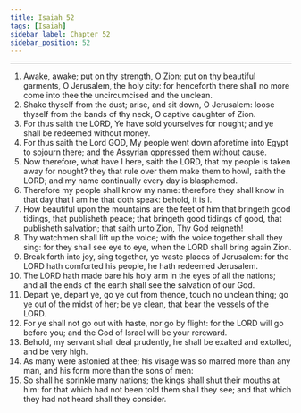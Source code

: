 ```yaml
---
title: Isaiah 52
tags: [Isaiah]
sidebar_label: Chapter 52
sidebar_position: 52
---
```


---
1. Awake, awake; put on thy strength, O Zion; put on thy beautiful garments, O Jerusalem, the holy city: for henceforth there shall no more come into thee the uncircumcised and the unclean.
2. Shake thyself from the dust; arise, and sit down, O Jerusalem: loose thyself from the bands of thy neck, O captive daughter of Zion.
3. For thus saith the LORD, Ye have sold yourselves for nought; and ye shall be redeemed without money.
4. For thus saith the Lord GOD, My people went down aforetime into Egypt to sojourn there; and the Assyrian oppressed them without cause.
5. Now therefore, what have I here, saith the LORD, that my people is taken away for nought? they that rule over them make them to howl, saith the LORD; and my name continually every day is blasphemed.
6. Therefore my people shall know my name: therefore they shall know in that day that I am he that doth speak: behold, it is I.
7. How beautiful upon the mountains are the feet of him that bringeth good tidings, that publisheth peace; that bringeth good tidings of good, that publisheth salvation; that saith unto Zion, Thy God reigneth!
8. Thy watchmen shall lift up the voice; with the voice together shall they sing: for they shall see eye to eye, when the LORD shall bring again Zion.
9. Break forth into joy, sing together, ye waste places of Jerusalem: for the LORD hath comforted his people, he hath redeemed Jerusalem.
10. The LORD hath made bare his holy arm in the eyes of all the nations; and all the ends of the earth shall see the salvation of our God.
11. Depart ye, depart ye, go ye out from thence, touch no unclean thing; go ye out of the midst of her; be ye clean, that bear the vessels of the LORD.
12. For ye shall not go out with haste, nor go by flight: for the LORD will go before you; and the God of Israel will be your rereward.
13. Behold, my servant shall deal prudently, he shall be exalted and extolled, and be very high.
14. As many were astonied at thee; his visage was so marred more than any man, and his form more than the sons of men:
15. So shall he sprinkle many nations; the kings shall shut their mouths at him: for that which had not been told them shall they see; and that which they had not heard shall they consider.